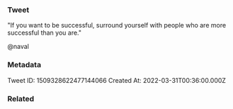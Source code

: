 ### Tweet
"If you want to be successful, surround yourself with people who are more successful than you are."

@naval

### Metadata
Tweet ID: 1509328622477144066
Created At: 2022-03-31T00:36:00.000Z

### Related

